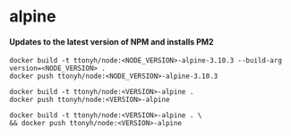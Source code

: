 # alpine




#### Updates to the latest version of NPM and installs PM2

```
docker build -t ttonyh/node:<NODE_VERSION>-alpine-3.10.3 --build-arg version=<NODE_VERSION> .
docker push ttonyh/node:<NODE_VERSION>-alpine-3.10.3

```



```
docker build -t ttonyh/node:<VERSION>-alpine .
docker push ttonyh/node:<VERSION>-alpine
```



```
docker build -t ttonyh/node:<VERSION>-alpine . \
&& docker push ttonyh/node:<VERSION>-alpine
```

